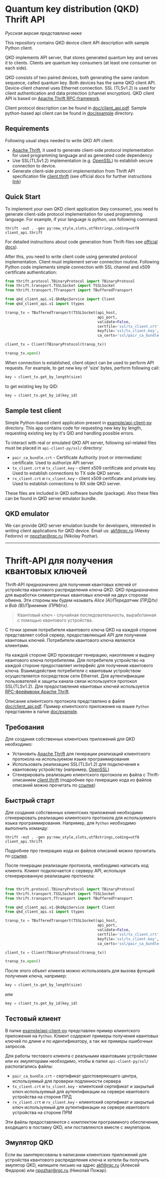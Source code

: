 # Quantum key distribution (QKD) Thrift API

*Русская версия представлена ниже*

This repository contains QKD device client API description with sample Python client.

QKD implements API server, that stores generated quantum key and serves it to clients. Clients are quantum key consumers (at least one consumer on each side).

QKD consists of two paired devices, both generating the same random sequence, called quantum key. Both devices has the same QKD client API. Device-client channel uses Ethernet connection. SSL (TLSv1.2) is used for client authentication and data protection (channel encryption). QKD client API is based on [Apache Thrift RPC-framework][1].

Client protocol description can be found in [doc/client_api.pdf](doc/client_api.pdf). Sample python-based api client can be found in [doc/example][2] directory.

## Requirements

Following usual steps needed to write QKD API client:
- [Apache Thrift][1], it used to generate client-side protocol implementation for used programming language and as generated code dependency
- Use SSL(TLSv1.2) implementation (e.g. [OpenSSL](https://www.openssl.org/)) to establish secure connection to device.
- Generate client-side protocol implementation from Thrift API specification file [client.thrift](client.thrift) (see official docs for further instructions [link][1])

## Quick Start

To implement your own QKD client application (key consumer), you need to generate client-side protocol implementation for used programming language. For example, if your language is python, use following command:
```
thrift -out . -gen py:new_style,slots,utf8strings,coding=utf8 client_api.thrift
```

For detailed instructions about code generation from Thrift-files see [official docs][1]).

After this, you need to write client code using generated protocol implementation. Client must implement server connection routine. Following Python code implements simple connection with SSL channel and x509 certificate authentication:

```Python
from thrift.protocol.TBinaryProtocol import TBinaryProtocol
from thrift.transport.TSSLSocket import TSSLSocket
from thrift.transport.TTransport import TBufferedTransport

from qkd_client_api.v1.QkdApiService import Client
from qkd_client_api.v1 import ttypes

transp_tx = TBufferedTransport(TSSLSocket(api_host,
                                          api_port,
                                          validate=False,
                                          certfile='ssl/tx_client.crt',
                                          keyfile='ssl/tx_client.key',
                                          ca_certs='ssl/pair_ca_bundle.crt'))

client_tx = Client(TBinaryProtocol(transp_tx))

transp_tx.open()
```

When connection is established, client object can be used to perform API requests. For example, to get new key of 'size' bytes, perform following call:

```Python
key = client_tx.get_by_length(size)
```
to get existing key by QID:

```Python
key = client_tx.get_by_id(key_id)
```

## Sample test client

Simple Python-based client application present in [example/api-client-py][3] directory. This app contains code for requesting new key by length, requesting existing key by it's QID and handling possible errors.

To interact with real or emulated QKD API server, following ssl-related files must be placed in `api-client-py/ssl/` directory:
- `pair_ca_bundle.crt` - Certificate Authority (root or intermediate) certificate. Used to authorize API server.
- `tx_client.crt` и `tx_client.key` - client x509 certificate and private key. Used to establish connections to TX side QKD server.
- `rx_client.crt` и `rx_client.key` - client x509 certificate and private key. Used to establish connections to RX side QKD server.

These files are included in QKD software bundle (package). Also these files can be found in QKD server emulator bundle.

## QKD emulator

We can provide QKD server emulation bundle for developers, interested in writing client applications for QKD device. Email us: <akf@rqc.ru> (Alexey Fedorov) or <npozhar@rqc.ru> (Nikolay Pozhar).


--------------


# Thrift-API для получения квантовых ключей

Thrift-API предназначено для получения квантовых ключей от устройства квантового распределения ключа *QKD*. QKD предназначено для выработки симметричных квантовых ключей на двух сторонах обмена. Эти стороны мы будем называть *Alice (A)/Передатчик (ПРД/tx)* и *Bob (B)/Приемник (ПРМ/rx)*.

> Квантовый ключ - случайная последовательность, выработанная с помощью квантового устройства.

С точки зрения потребителя квантового ключа QKD на каждой стороне представляет собой сервер, предоставляющий API для получения квантовых ключей.
Потребители квантового ключа являются клиентами.

На каждой стороне QKD производит генерацию, накопление и выдачу квантового ключа потребителям. Для потребителя устройство на каждой стороне предоставляет интерфейс для получения квантового ключа. Взаимодействие потребителя с квантовым устройством осуществляется посредством сети Ethernet. Для аутентификации пользователей и защиты канала связи используется протокол SSL(TLSv1.2). Для предоставления квантовых ключей используется [RPC-фреймворк Apache Thrift][1].

Описание клиентского протокола представлено в файле [doc/client_api.pdf](doc/client_api.pdf). Пример клиентского приложения на языке `Python` представлен в папке [doc/example][2].

## Требования

Для создания собственных клиентских приложений для QKD необходимо:
- Установить [Apache Thrift][1] для генерации реализаций клиентского протокола на используемом языке программирования
- Использовать реализацию SSL(TLSv1.2) для подключения к квантовому устройству (например, [OpenSSL](https://www.openssl.org/))
- Сгенерировать реализацию клиентского протокола из файла с Thrift-описанием [client.thrift](client.thrift) (подробнее про генерацию кода из файлов описаний можно прочитать по [ссылке][1])

## Быстрый старт

Для создания собственных клиентских приложений необходимо сгенерировать реализацию клиентского протокола для используемого языка программирования. Например, для `Python` необходимо выполнить команду:

```
thrift -out . -gen py:new_style,slots,utf8strings,coding=utf8 client_api.thrift
```

Подробнее про генерацию кода их файлов описаний можно прочитать по [ссылке][1].

После генерации реализации протокола, необходимо написать код клиента. Клиент подключается с серверу API, используя сгенерированную реализацию протокола:

```Python

from thrift.protocol.TBinaryProtocol import TBinaryProtocol
from thrift.transport.TSSLSocket import TSSLSocket
from thrift.transport.TTransport import TBufferedTransport

from qkd_client_api.v1.QkdApiService import Client
from qkd_client_api.v1 import ttypes

transp_tx = TBufferedTransport(TSSLSocket(api_host,
                                          api_port,
                                          validate=False,
                                          certfile='ssl/tx_client.crt',
                                          keyfile='ssl/tx_client.key',
                                          ca_certs='ssl/pair_ca_bundle.crt'))

client_tx = Client(TBinaryProtocol(transp_tx))

transp_tx.open()
```

После этого объект клиента можно использовать для вызова функций получения ключа, например:

```Python
key = client_tx.get_by_length(size)
```
или

```Python
key = client_tx.get_by_id(key_id)
```

## Тестовый клиент

В папке [example/api-client-py][3] представлен пример клиентского приложения на `Python`. Клиент содержит примеры получения квантовых ключей по длине и по идентификатору, а так же примеры ошибочных запросов.

Для работы тестового клиента с реальными квантовыми устройствами или их эмуляторами необходимо, чтобы в папке `api-client-py/ssl/` располагались файлы:
- `pair_ca_bundle.crt` - сертификат удостоверяющего центра, используемый для проверки подлинности сервера
- `tx_client.crt` и `tx_client.key` - клиентский сертификат и закрытый ключ используемый для аутентификации на сервере квантового устройства на стороне ПРД
- `rx_client.crt` и `rx_client.key` - клиентский сертификат и закрытый ключ используемый для аутентификации на сервере квантового устройства на стороне ПРМ

Эти файлы предоставляются с комплектом программного обеспечения, входящего в поставку QKD, или поставляются вместе с эмулятором.

## Эмулятор QKD

Если вы заинтересованы в написании клиентских приложений для устройства квантового распределения ключа и хотели бы получить эмулятор QKD, напишите письмо на адрес <akf@rqc.ru> (Алексей Федоров) или <npozhar@rqc.ru> (Николай Пожар).

[1]: https://thrift.apache.org/
[2]: https://github.com/RQC-QKD-Software/QRate-Client-API/tree/master/example
[3]: https://github.com/RQC-QKD-Software/QRate-Client-API/tree/master/example/api-client-py
